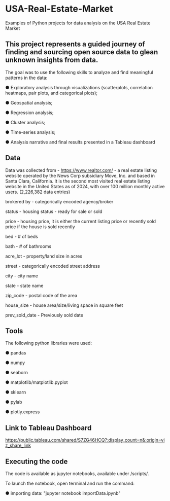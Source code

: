 # USA-Real-Estate-Market
Examples of Python projects for data analysis on the USA Real Estate Market

## This project represents a guided journey of finding and sourcing open source data to glean unknown insights from data.

The goal was to use the following skills to analyze and find meaningful patterns in the data:

● Exploratory analysis through visualizations (scatterplots, correlation heatmaps, pair plots, and
categorical plots);

● Geospatial analysis;

● Regression analysis;

● Cluster analysis;

● Time-series analysis;

● Analysis narrative and final results presented in a Tableau dashboard

## Data

Data was collected from - https://www.realtor.com/ - a real estate listing website operated by the News Corp subsidiary Move, Inc. and based in Santa Clara, California. It is the second most visited real estate listing website in the United States as of 2024, with over 100 million monthly active users. (2,226,382 data entries)

  brokered by - categorically encoded agency/broker
  
  status - housing status - ready for sale or sold
  
  price - housing price, it is either the current listing price or recently sold price if the house is sold recently
  
  bed - # of beds
  
  bath - # of bathrooms
  
  acre_lot - property/land size in acres
  
  street - categorically encoded street address
  
  city - city name
  
  state - state name
  
  zip_code - postal code of the area
  
  house_size - house area/size/living space in square feet
  
  prev_sold_date - Previously sold date

## Tools

The following python libraries were used:

● pandas

● numpy

● seaborn

● matplotlib/matplotlib.pyplot

● sklearn

● pylab

● plotly.express

## Link to Tableau Dashboard

https://public.tableau.com/shared/S7ZG46HCQ?:display_count=n&:origin=viz_share_link

## Executing the code

The code is available as jupyter notebooks, available under /scripts/.

To launch the notebook, open terminal and run the command:

● importing data: "jupyter notebook importData.ipynb" 

